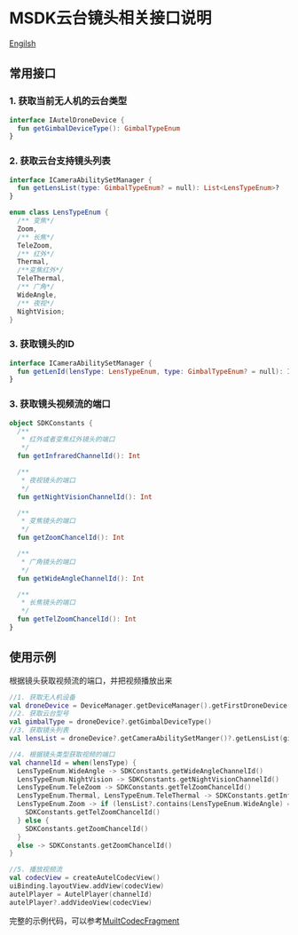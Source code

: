 # MSDK云台镜头相关接口说明
[Engilsh](MSDK%20Gimbal%20and%20Lens%20Interface%20Documentation.md)
## 常用接口

### 1. 获取当前无人机的云台类型
```kotlin
interface IAutelDroneDevice {
  fun getGimbalDeviceType(): GimbalTypeEnum
}
```

### 2. 获取云台支持镜头列表

```kotlin
interface ICameraAbilitySetManager {
  fun getLensList(type: GimbalTypeEnum? = null): List<LensTypeEnum>?
}

enum class LensTypeEnum {
  /** 变焦*/
  Zoom,
  /** 长焦*/
  TeleZoom,
  /** 红外*/
  Thermal,
  /**变焦红外*/
  TeleThermal,
  /** 广角*/
  WideAngle,
  /** 夜视*/
  NightVision;
}
```

### 3. 获取镜头的ID
```kotlin
interface ICameraAbilitySetManager {
  fun getLenId(lensType: LensTypeEnum, type: GimbalTypeEnum? = null): Int?
}
```

### 3. 获取镜头视频流的端口
```kotlin
object SDKConstants {
  /** 
   * 红外或者变焦红外镜头的端口 
   */ 
  fun getInfraredChannelId(): Int

  /** 
   * 夜视镜头的端口 
   */ 
  fun getNightVisionChannelId(): Int

  /** 
   * 变焦镜头的端口 
   */ 
  fun getZoomChancelId(): Int

  /** 
   * 广角镜头的端口 
   */ 
  fun getWideAngleChannelId(): Int

  /** 
   * 长焦镜头的端口 
   */ 
  fun getTelZoomChancelId(): Int
}
```

## 使用示例

根据镜头获取视频流的端口，并把视频播放出来
```kotlin
//1. 获取无人机设备
val droneDevice = DeviceManager.getDeviceManager().getFirstDroneDevice()
//2. 获取云台型号
val gimbalType = droneDevice?.getGimbalDeviceType()
//3. 获取镜头列表
val lensList = droneDevice?.getCameraAbilitySetManger()?.getLensList(gimbalType)

//4. 根据镜头类型获取视频的端口
val channelId = when(lensType) {
  LensTypeEnum.WideAngle -> SDKConstants.getWideAngleChannelId()
  LensTypeEnum.NightVision -> SDKConstants.getNightVisionChannelId()
  LensTypeEnum.TeleZoom -> SDKConstants.getTelZoomChancelId()
  LensTypeEnum.Thermal, LensTypeEnum.TeleThermal -> SDKConstants.getInfraredChannelId()
  LensTypeEnum.Zoom -> if (lensList?.contains(LensTypeEnum.WideAngle) == true) {
    SDKConstants.getTelZoomChancelId()
  } else {
    SDKConstants.getZoomChancelId()
  }
  else -> SDKConstants.getZoomChancelId()
}

//5. 播放视频流
val codecView = createAutelCodecView()
uiBinding.layoutView.addView(codecView)
autelPlayer = AutelPlayer(channelId)
autelPlayer?.addVideoView(codecView)
```

完整的示例代码，可以参考[MuiltCodecFragment](../debugtools/src/main/java/com/autel/sdk/debugtools/fragment/MuiltCodecFragment.kt)